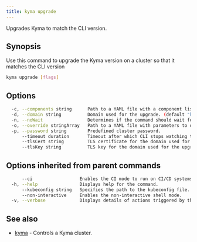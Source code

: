 ```yaml
---
title: kyma upgrade
---
```


Upgrades Kyma to match  the CLI version.

## Synopsis

Use this command to upgrade the Kyma version on a cluster so that it matches the CLI version

```bash
kyma upgrade [flags]
```

## Options

```bash
  -c, --components string      Path to a YAML file with a component list to override.
  -d, --domain string          Domain used for the upgrade. (default "kyma.local")
  -n, --noWait                 Determines if the command should wait for the Kyma upgrade to complete.
  -o, --override stringArray   Path to a YAML file with parameters to override.
  -p, --password string        Predefined cluster password.
      --timeout duration       Timeout after which CLI stops watching the upgrade progress. (default 1h0m0s)
      --tlsCert string         TLS certificate for the domain used for the upgrade. The certificate must be a base64-encoded value.
      --tlsKey string          TLS key for the domain used for the upgrade. The key must be a base64-encoded value.
```

## Options inherited from parent commands

```bash
      --ci                  Enables the CI mode to run on CI/CD systems.
  -h, --help                Displays help for the command.
      --kubeconfig string   Specifies the path to the kubeconfig file. By default, Kyma CLI uses the KUBECONFIG environment variable or "/$HOME/.kube/config" if the variable is not set.
      --non-interactive     Enables the non-interactive shell mode.
  -v, --verbose             Displays details of actions triggered by the command.
```

## See also

* [kyma](#kyma-kyma)	 - Controls a Kyma cluster.


